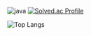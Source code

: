 <!-- ![K-Junyyy's GitHub stats](https://github-readme-stats.vercel.app/api?username=ws1811&show_icons=true&theme=dark) -->
![java](https://img.shields.io/badge/Java-ED8B00?style=for-the-badge&logo=openjdk&logoColor=white)
[![Solved.ac Profile](http://mazassumnida.wtf/api/generate_badge?boj=rnsjtm0811)](https://solved.ac/rnsjtm0811)

![Top Langs](https://github-readme-stats.vercel.app/api/top-langs/?username=ws1811&theme=dark)
